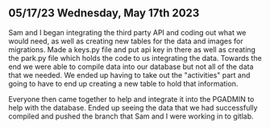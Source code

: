 ## 05/17/23 Wednesday, May 17th 2023

Sam and I began integrating the third party API and coding out what we would need, as well as creating new tables for the data and images for migrations. Made a keys.py file and put api key in there as well as creating the park.py file which holds the code to us integrating the data. Towards the end we were able to compile data into our database but not all of the data that we needed. We ended up having to take out the "activities" part and going to have to end up creating a new table to hold that information.

Everyone then came together to help and integrate it into the PGADMIN to help with the database. Ended up seeing the data that we had successfully compiled and pushed the branch that Sam and I were working in to gitlab.
